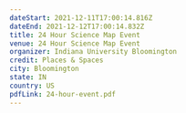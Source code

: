 ```yaml
---
dateStart: 2021-12-11T17:00:14.816Z
dateEnd: 2021-12-12T17:00:14.832Z
title: 24 Hour Science Map Event
venue: 24 Hour Science Map Event
organizer: Indiana University Bloomington
credit: Places & Spaces
city: Bloomington
state: IN
country: US
pdfLink: 24-hour-event.pdf
---
```

